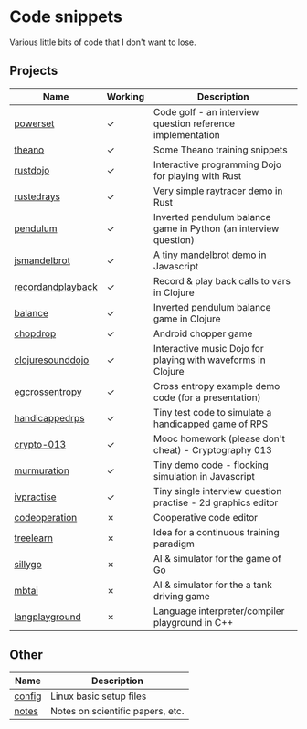 # Code snippets

Various little bits of code that I don't want to lose.

## Projects

| Name | Working | Description |
| ---- | ------- | ----------- |
| [powerset](powerset) | ✓ | Code golf - an interview question reference implementation |
| [theano](theano) | ✓ | Some Theano training snippets |
| [rustdojo](rustdojo) | ✓ | Interactive programming Dojo for playing with Rust |
| [rustedrays](rustedrays) | ✓ | Very simple raytracer demo in Rust |
| [pendulum](pendulum) | ✓ | Inverted pendulum balance game in Python (an interview question) |
| [jsmandelbrot](jsmandelbrot) | ✓ | A tiny mandelbrot demo in Javascript |
| [recordandplayback](recordandplayback) | ✓ | Record & play back calls to vars in Clojure |
| [balance](balance) | ✓ | Inverted pendulum balance game in Clojure |
| [chopdrop](chopdrop) | ✓ | Android chopper game |
| [clojuresounddojo](clojuresounddojo) | ✓ | Interactive music Dojo for playing with waveforms in Clojure |
| [egcrossentropy](egcrossentropy) | ✓ | Cross entropy example demo code (for a presentation) |
| [handicappedrps](handicappedrps) | ✓ | Tiny test code to simulate a handicapped game of RPS |
| [crypto-013](crypto-013) | ✓ | Mooc homework (please don't cheat) - Cryptography 013 |
| [murmuration](murmuration) | ✓ | Tiny demo code - flocking simulation in Javascript |
| [ivpractise](ivpractise) | ✓ | Tiny single interview question practise - 2d graphics editor |
| [codeoperation](codeoperation) | ✗ | Cooperative code editor |
| [treelearn](treelearn) | ✗ | Idea for a continuous training paradigm |
| [sillygo](sillygo) | ✗ | AI & simulator for the game of Go |
| [mbtai](mbtai) | ✗ | AI & simulator for the a tank driving game |
| [langplayground](langplayground) | ✗ | Language interpreter/compiler playground in C++ |

## Other

| Name | Description |
| ---- | ----------- |
| [config](config) | Linux basic setup files |
| [notes](notes) | Notes on scientific papers, etc. |
